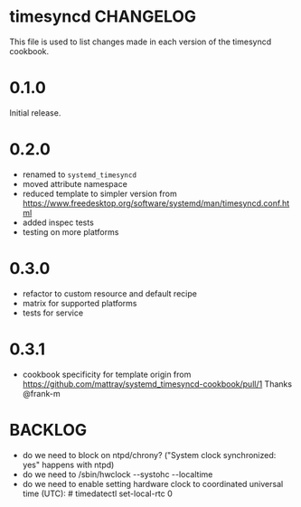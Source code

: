 # timesyncd CHANGELOG

This file is used to list changes made in each version of the timesyncd cookbook.

# 0.1.0

Initial release.

# 0.2.0

- renamed to `systemd_timesyncd`
- moved attribute namespace
- reduced template to simpler version from https://www.freedesktop.org/software/systemd/man/timesyncd.conf.html
- added inspec tests
- testing on more platforms

# 0.3.0

- refactor to custom resource and default recipe
- matrix for supported platforms
- tests for service

# 0.3.1

- cookbook specificity for template origin from https://github.com/mattray/systemd_timesyncd-cookbook/pull/1 Thanks @frank-m

# BACKLOG
- do we need to block on ntpd/chrony? ("System clock synchronized: yes" happens with ntpd)
- do we need to /sbin/hwclock --systohc --localtime
- do we need to enable setting hardware clock to coordinated universal time (UTC): # timedatectl set-local-rtc 0

